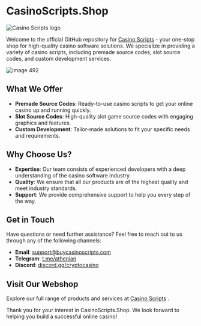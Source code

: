 
# CasinoScripts.Shop
![Casino Scripts logo](https://casinoscripts.shop/wp-content/uploads/2024/03/Frame-588-1024x127.png)

Welcome to the official GitHub repository for [Casino Scripts](https://buycasinoscripts.com/) - your one-stop shop for high-quality casino software solutions. We specialize in providing a variety of casino scripts, including premade source codes, slot source codes, and custom development services.

![image 492](https://github.com/user-attachments/assets/7f772abc-dcf3-46a7-a467-74b7126404ab)

## What We Offer

- **Premade Source Codes**: Ready-to-use casino scripts to get your online casino up and running quickly.
- **Slot Source Codes**: High-quality slot game source codes with engaging graphics and features.
- **Custom Development**: Tailor-made solutions to fit your specific needs and requirements.

## Why Choose Us?

- **Expertise**: Our team consists of experienced developers with a deep understanding of the casino software industry.
- **Quality**: We ensure that all our products are of the highest quality and meet industry standards.
- **Support**: We provide comprehensive support to help you every step of the way.

## Get in Touch

Have questions or need further assistance? Feel free to reach out to us through any of the following channels:

- **Email**: [support@buycasinoscripts.com](mailto:support@buycasinoscripts.com)
- **Telegram**: [t.me/athenian](https://t.me/athenian)
- **Discord**: [discord.gg/cryptocasino](https://discord.gg/cryptocasino)

## Visit Our Webshop

Explore our full range of products and services at [Casino Scripts](https://buycasinoscripts.com/) .

Thank you for your interest in CasinoScripts.Shop. We look forward to helping you build a successful online casino!
